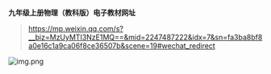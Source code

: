 ﻿---
layout: post
tags: [教研与教学]
author: wkp
---

**九年级上册物理（教科版）电子教材网址**
>https://mp.weixin.qq.com/s?__biz=MzUyMTI3NzE1MQ==&mid=2247487222&idx=7&sn=fa3ba8bf8a0e16c1a9ca06f8ce36507b&scene=19#wechat_redirect

![img.png](https://wangkaiping.cn/images/wkp/img_2.png)